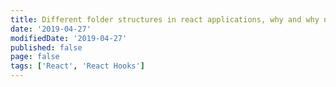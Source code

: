 ```yaml
---
title: Different folder structures in react applications, why and why not
date: '2019-04-27'
modifiedDate: '2019-04-27'
published: false
page: false
tags: ['React', 'React Hooks']
---
```

